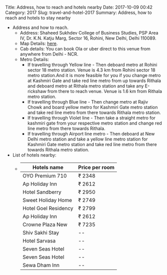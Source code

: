 Title: Address, how to reach and hotels nearby
Date: 2017-10-09 00:42
Category: 2017
Slug: travel-and-hotel-2017
Summary: Address, how to reach and hotels to stay nearby

+ Address and how to reach.
	- Address: Shaheed Sukhdev College of Business Studies, PSP Area IV, Dr. K.N. Katju Marg, Sector 16, Rohini, New Delhi, Delhi 110089.
	- Map Details: [here](https://www.google.co.in/maps/place/Shaheed+Sukhdev+College+of+Business+Studies/@28.7327431,77.1187878,15z/data=!4m2!3m1!1s0x0:0xbacd4c8f320fa4ff?sa=X&ved=0ahUKEwjnyZTBg47WAhVHbrwKHeLtBQkQ_BIIkQEwDg).
	- Cab details: You can book Ola or uber direct to this venue from anywhere from Delhi - NCR.
	- Metro Details:
		* If travelling through Yellow line - Then deboard metro at Rohini sector 18 metro station. Venue is 4.3 km from Rohini sector 18 metro station.And it is more feasible for you if you change metro at Kashmiri Gate and take red line metro from up towards Rithala and deboard metro at Rithala metro station and take any E-rickshaw from there to reach venue. Venue is 1.6 km from Rithala metro station.
		* If travelling through Blue line - Then change metro at Rajiv Chowk and board yellow metro for Kashmiri Gate metro station and take red line metro from there towards Rithala metro station.		
		* If travelling through Violet line - Then take a straight metro for kashmiri gate from your respective metro station and change red line metro from there towards Rithala.		
		* If travelling through Airport line metro - Then deboard at New Delhi metro station and take a yellow line metro station for Kashmiri Gate metro station and take red line metro from there towards Rithala metro station.
+ List of hotels nearby:
	- Hotels name | Price per room
	  ------------ | -------------
	  OYO Premium 710 |	₹ 2348
	  Ap Holiday Inn | ₹ 2612
	  Hotel Sandberry |	₹ 2950
	  Sweet Holiday Home | ₹ 2749
	  Hotel Goel Residency | ₹ 2799
	  Ap Holiday Inn | ₹ 2612
	  Crowne Plaza New | ₹ 7235
	  Shiv Sakhi Stay |	--
	  Hotel Sarvasa | --
	  Seven Seas Hotel | --
	  Seven Seas Hotel | --
	  Sewa Dham Inn | --